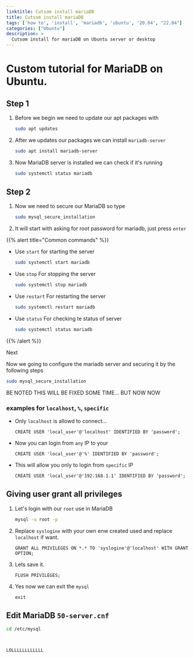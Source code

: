 ```yaml
---
linktitle: Cutsom install mariaDB
title: Cutsom install mariaDB
tags: ['how to', 'install', 'mariadb', 'ubuntu', '20.04', "22.04"]
categories: ["Ubuntu"]
description: >
  Cutsom install for mariaDB on Ubuntu server or desktop
---
```





# Custom tutorial for MariaDB on Ubuntu.


## Step 1
1.	Before we begin we need to update our apt packages with
	```bash
	sudo apt updates
	```
2.	After we updates our packages we can install `mariadb-server`
	```bash
	sudo apt install mariadb-server
	```
3.	Now MariaDB server is installed we can check if it's running
	```bash
	sudo systemctl status mariadb
	```

## Step 2
1.	Now we need to secure our MariaDB so type
	```bash
	sudo mysql_secure_installation
	```
2.	It will start with asking for root password for mariadb, just press `enter`





{{% alert title="Common commands" %}}

*	Use `start` for starting the server
	```bash
	sudo systemctl start mariadb
	```
*	Use `stop` For stopping the server
	```bash
	sudo systemctl stop mariadb
	```
*	Use `restart` For restarting the server
	```bash
	sudo systemctl restart mariadb
	```
*	Use `status` For checking te status of server
	```bash
	sudo systemctl status mariadb
	```

{{% /alert %}}


Next

Now we going to configure the mariadb server and securing it by the following steps
```bash
sudo mysql_secure_installation
```

BE NOTED THIS WILL BE FIXED SOME TIME... BUT NOW NOW



### examples for `localhost`, `%`, `specific`

*	Only `localhost` is allowd to connect... 
	```mysql
	CREATE USER 'local_user'@'localhost' IDENTIFIED BY 'password';
	```

* Now you can login from `any` IP to your
	```mysql
	CREATE USER 'local_user'@'%' IDENTIFIED BY 'password';
	```

* This will allow you only to login from `specific` IP
	```mysql
	CREATE USER 'local_user'@'192.168.1.1' IDENTIFIED BY 'password';
	```

## Giving user grant all privileges
1.	Let's login with our `root` use in MariaDB
	```bash
	mysql -u root -p
	```

2.	Replace `syslogine` with your own enw created used and replace `localhost` if want.
	```mysql
	GRANT ALL PRIVILEGES ON *.* TO 'syslogine'@'localhost' WITH GRANT OPTION;
	```

3.	Lets save it.
	```mysql
	FLUSH PRIVILEGES;
	```

4.	Yes now we can exit the `mysql`
	```mysql
	exit
	```


## Edit MariaDB `50-server.cnf`
```bash
cd /etc/mysql



LOLLLLLLLLLLLL
